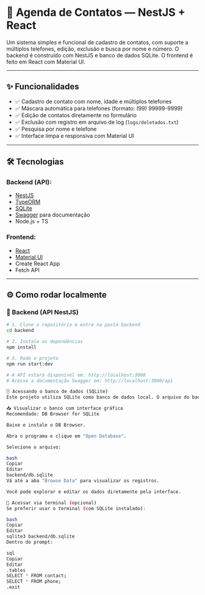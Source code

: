 # 📒 Agenda de Contatos — NestJS + React

Um sistema simples e funcional de cadastro de contatos, com suporte a múltiplos telefones, edição, exclusão e busca por nome e número. O backend é construído com NestJS e banco de dados SQLite. O frontend é feito em React com Material UI.

---

## ✨ Funcionalidades

- ✅ Cadastro de contato com nome, idade e múltiplos telefones
- ✅ Máscara automática para telefones (formato: (99) 99999-9999)
- ✅ Edição de contatos diretamente no formulário
- ✅ Exclusão com registro em arquivo de log (`logs/deletados.txt`)
- ✅ Pesquisa por nome e telefone 
- ✅ Interface limpa e responsiva com Material UI

---

## 🛠️ Tecnologias

### Backend (API):
- [NestJS](https://nestjs.com/)
- [TypeORM](https://typeorm.io/)
- [SQLite](https://www.sqlite.org/)
- [Swagger](https://swagger.io/) para documentação
- Node.js + TS

### Frontend:
- [React](https://reactjs.org/)
- [Material UI](https://mui.com/)
- Create React App
- Fetch API

---

## ⚙️ Como rodar localmente

### 🔧 Backend (API NestJS)

```bash
# 1. Clone o repositório e entre na pasta backend
cd backend

# 2. Instale as dependências
npm install

# 3. Rode o projeto
npm run start:dev

# A API estará disponível em: http://localhost:3000
# Acesse a documentação Swagger em: http://localhost:3000/api

🗄️ Acessando o banco de dados (SQLite)
Este projeto utiliza SQLite como banco de dados local. O arquivo do banco é criado automaticamente com o nome db.sqlite dentro da pasta backend/.

📥 Visualizar o banco com interface gráfica
Recomendado: DB Browser for SQLite

Baixe e instale o DB Browser.

Abra o programa e clique em "Open Database".

Selecione o arquivo:

bash
Copiar
Editar
backend/db.sqlite
Vá até a aba "Browse Data" para visualizar os registros.

Você pode explorar e editar os dados diretamente pela interface.

🧪 Acessar via terminal (opcional)
Se preferir usar o terminal (com SQLite instalado):

bash
Copiar
Editar
sqlite3 backend/db.sqlite
Dentro do prompt:

sql
Copiar
Editar
.tables                 
SELECT * FROM contact; 
SELECT * FROM phone;   
.exit                  
